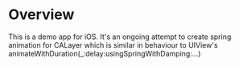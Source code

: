 # Overview

This is a demo app for iOS. It's an ongoing attempt to create spring animation for CALayer which is similar in behaviour to UIView's animateWithDuration(_:delay:usingSpringWithDamping:...)